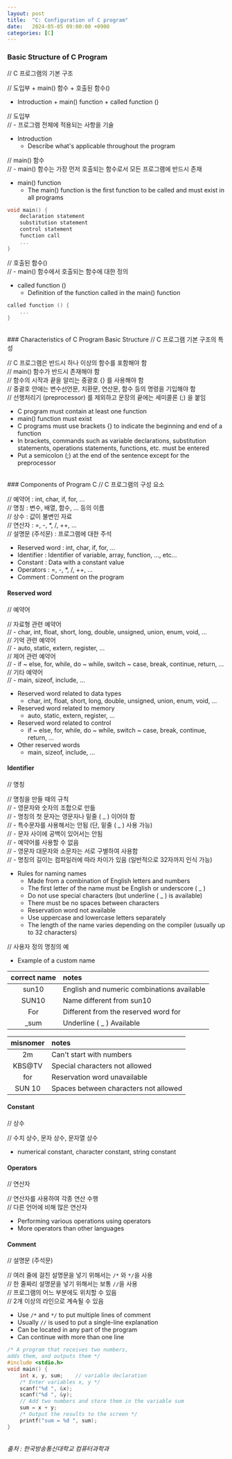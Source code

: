 ```yaml
---
layout: post
title:  "C: Configuration of C program"
date:   2024-05-05 09:00:00 +0900
categories: [C]
---
```


### Basic Structure of C Program   
// C 프로그램의 기본 구조   
   
// 도입부 + main() 함수 + 호출된 함수()   
- Introduction + main() function + called function ()   
   
// 도입부   
// - 프로그램 전체에 적용되는 사항을 기술   
- Introduction   
  - Describe what's applicable throughout the program   
   
// main() 함수   
// - main() 함수는 가장 먼저 호출되는 함수로서 모든 프로그램에 반드시 존재   
- main() function   
  - The main() function is the first function to be called and must exist in all programs   
   
```c
void main() {
    declaration statement
    substitution statement
    control statement
    function call
    ...
}
```
   
// 호출된 함수()   
// - main() 함수에서 호출되는 함수에 대한 정의   
- called function ()   
  - Definition of the function called in the main() function   
   
```c
called function () {
    ...
}
```
   
<br />
### Characteristics of C Program Basic Structure   
// C 프로그램 기본 구조의 특성   
   
// C 프로그램은 반드시 하나 이상의 함수를 포함해야 함   
// main() 함수가 반드시 존재해야 함   
// 함수의 시작과 끝을 알리는 중괄호 {} 를 사용해야 함   
// 중괄호 안에는 변수선언문, 치환문, 연산문, 함수 등의 명령을 기입해야 함   
// 선행처리기 (preprocessor) 를 제외하고 문장의 끝에는 세미콜론 (;) 을 붙임   
- C program must contain at least one function   
- main() function must exist   
- C programs must use brackets {} to indicate the beginning and end of a function   
- In brackets, commands such as variable declarations, substitution statements, operations statements, functions, etc. must be entered   
- Put a semicolon (;) at the end of the sentence except for the preprocessor   
   
<br />
### Components of Program C   
// C 프로그램의 구성 요소   
   
// 예약어 : int, char, if, for, ...   
// 명칭 : 변수, 배열, 함수, ... 등의 이름   
// 상수 : 값이 불변인 자료   
// 연산자 : =, -, *, /, ++, ...   
// 설명문 (주석문) : 프로그램에 대한 주석   
- Reserved word : int, char, if, for, ...   
- Identifier : Identifier of variable, array, function, ..., etc...   
- Constant : Data with a constant value   
- Operators : =, -, *, /, ++, ...   
- Comment : Comment on the program   
   
#### Reserved word   
// 예약어   
   
// 자료형 관련 예약어   
// - char, int, float, short, long, double, unsigned, union, enum, void, ...   
// 기억 관련 예약어   
// - auto, static, extern, register, ...   
// 제어 관련 예약어   
// - if ~ else, for, while, do ~ while, switch ~ case, break, continue, return, ...   
// 기타 예약어   
// - main, sizeof, include, ...   
- Reserved word related to data types   
  - char, int, float, short, long, double, unsigned, union, enum, void, ...   
- Reserved word related to memory   
  - auto, static, extern, register, ...   
- Reserved word related to control   
  - if ~ else, for, while, do ~ while, switch ~ case, break, continue, return, ...   
- Other reserved words   
  - main, sizeof, include, ...   
   
#### Identifier   
// 명칭   
   
// 명칭을 만들 때의 규칙   
// - 영문자와 숫자의 조합으로 만듦   
// - 명칭의 첫 문자는 영문자나 밑줄 ( _ ) 이어야 함   
// - 특수문자를 사용해서는 안됨 (단, 밑줄 ( _ ) 사용 가능)   
// - 문자 사이에 공백이 있어서는 안됨   
// - 예약어를 사용할 수 없음   
// - 영문자 대문자와 소문자는 서로 구별하여 사용함   
// - 명칭의 길이는 컴파일러에 따라 차이가 있음 (일반적으로 32자까지 인식 가능)   
- Rules for naming names   
  - Made from a combination of English letters and numbers   
  - The first letter of the name must be English or underscore ( _ )   
  - Do not use special characters (but underline ( _ ) is available)   
  - There must be no spaces between characters   
  - Reservation word not available   
  - Use uppercase and lowercase letters separately   
  - The length of the name varies depending on the compiler (usually up to 32 characters)   
   
// 사용자 정의 명칭의 예   
- Example of a custom name   
   
|correct name|notes|
|:---:|:---|
|sun10|English and numeric combinations available|
|SUN10|Name different from sun10|
|For|Different from the reserved word for|
|_sum|Underline ( _ ) Available|
   
|misnomer|notes|
|:---:|:---|
|2m|Can't start with numbers|
|KBS@TV|Special characters not allowed|
|for|Reservation word unavailable|
|SUN 10|Spaces between characters not allowed|
   
#### Constant   
// 상수   
   
// 수치 상수, 문자 상수, 문자열 상수   
- numerical constant, character constant, string constant   
   
#### Operators   
// 연산자   
   
// 연산자를 사용하여 각종 연산 수행   
// 다른 언어에 비해 많은 연산자   
- Performing various operations using operators   
- More operators than other languages   
   
#### Comment   
// 설명문 (주석문)   
   
// 여러 줄에 걸친 설명문을 넣기 위해서는 `/*` 와 `*/`을 사용   
// 한 줄짜리 설명문을 넣기 위해서는 보통 `//`을 사용   
// 프로그램의 어느 부분에도 위치할 수 있음   
// 2개 이상의 라인으로 계속될 수 있음   
- Use `/*` and `*/` to put multiple lines of comment   
- Usually `//` is used to put a single-line explanation   
- Can be located in any part of the program   
- Can continue with more than one line   
   
```c
/* A program that receives two numbers, 
adds them, and outputs them */
#include <stdio.h>
void main() {
    int x, y, sum;    // variable declaration
    /* Enter variables x, y */
    scanf("%d ", &x);
    scanf("%d ", &y);
    // Add two numbers and store them in the variable sum
    sum = x + y;
    /* Output the results to the screen */
    printf("sum = %d ", sum);
}
```
   
<br />
<cite>출처 : 한국방송통신대학교 컴퓨터과학과</cite>
